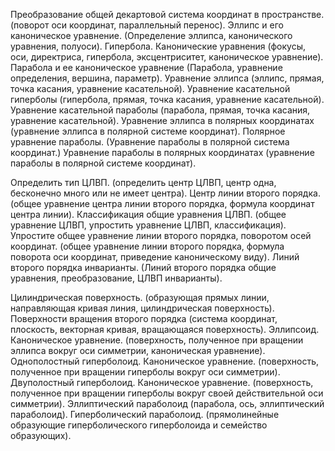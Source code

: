 Преобразование общей декартовой система координат в пространстве. (поворот оси координат, параллельный перенос).
Эллипс и его каноническое уравнение. (Определение эллипса, канонического уравнения, полуоси).
Гипербола. Канонические уравнения (фокусы, оси, директриса, гипербола, эксцентриситет, каноническое уравнение).
Парабола и ее каноническое уравнение (Парабола, уравнение определения, вершина, параметр).
Уравнение эллипса (эллипс, прямая, точка касания, уравнение касательной).
Уравнение касательной гиперболы (гипербола, прямая, точка касания, уравнение касательной).
Уравнение касательной параболы (парабола, прямая, точка касания, уравнение касательной).
Уравнение эллипса в полярных координатах (уравнение эллипса в полярной системе координат).
Полярное уравнение параболы. (Уравнение параболы в полярной система координат.)
Уравнение параболы в полярных координатах (уравнение параболы в полярной системе координат).

Определить тип ЦЛВП. (определить центр ЦЛВП, центр одна, бесконечно много или не имеет центра).
Центр линии второго порядка. (общее уравнение центра линии второго порядка, формула координат центра линии).
Классификация общие уравнения ЦЛВП. (общее уравнение ЦЛВП, упростить уравнение ЦЛВП, классификация).
Упростите общее уравнение линии второго порядка, поворотом осей координат. (общее уравнение линии второго порядка, формула поворота оси координат, приведение каноническому виду).
Линий второго порядка инварианты. (Линий второго порядка общие уравнения, преобразование, ЦЛВП инварианты).

Цилиндрическая поверхность. (образующая прямых линии, направляющая кривая линия, цилиндрическая поверхность).
Поверхности вращения второго порядка (система координат, плоскость, векторная кривая, вращающаяся поверхность).
Эллипсоид. Каноническое уравнение. (поверхность, полученное при вращении эллипса вокруг оси симметрии, каноническая уравнение).
Однополостный гиперболоид. Каноническое уравнение. (поверхность, полученное при вращении гиперболы вокруг оси симметрии).
Двуполостный гиперболоид. Каноническое уравнение. (поверхность, полученное при вращении гиперболы вокруг своей действительной оси симметрии).
Эллиптический параболоид (парабола, ось, эллиптический параболоид).
Гиперболический параболоид. (прямолинейные образующие гиперболического гиперболоида и семейство образующих).
